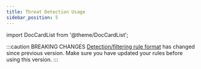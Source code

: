 ```yaml
---
title: Threat Detection Usage
sidebar_position: 5
---
```


import DocCardList from '@theme/DocCardList';

:::caution BREAKING CHANGES
[Detection/filtering rule format](./rule_configuration) has changed since previous version. Make sure you have updated your rules before using this version.
:::

<!-- We create the index to sub pages -->
<DocCardList />
